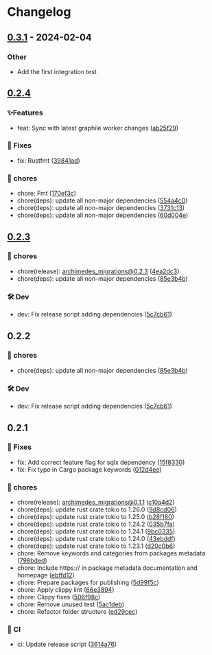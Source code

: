 # Changelog

## [0.3.1](https://github.com/leo91000/graphile_worker_rs/compare/graphile_worker_migrations-v0.3.0...graphile_worker_migrations-v0.3.1) - 2024-02-04

### Other
- Add the first integration test

## [0.2.4](https://github.com/leo91000/graphile_worker/releases/tag/archimedes_migrations@0.2.4)


### ✨Features

* feat: Sync with latest graphile worker changes ([ab25f29](https://github.com/leo91000/archimedes/commit/ab25f29))

### 🐛 Fixes

* fix: Rustfmt ([39841ad](https://github.com/leo91000/archimedes/commit/39841ad))

### 🧹 chores

* chore: Fmt ([170ef3c](https://github.com/leo91000/archimedes/commit/170ef3c))
* chore(deps): update all non-major dependencies ([554a4c0](https://github.com/leo91000/archimedes/commit/554a4c0))
* chore(deps): update all non-major dependencies ([3731c13](https://github.com/leo91000/archimedes/commit/3731c13))
* chore(deps): update all non-major dependencies ([60d004e](https://github.com/leo91000/archimedes/commit/60d004e))


## [0.2.3](https://github.com/leo91000/archimedes/releases/tag/archimedes_migrations@0.2.3)


### 🧹 chores

* chore(release): archimedes_migrations@0.2.3 ([4ea2dc3](https://github.com/leo91000/archimedes/commit/4ea2dc3))
* chore(deps): update all non-major dependencies ([85e3b4b](https://github.com/leo91000/archimedes/commit/85e3b4b))

### 🛠 Dev

* dev: Fix release script adding dependencies ([5c7cb61](https://github.com/leo91000/archimedes/commit/5c7cb61))


## 0.2.2


### 🧹 chores

* chore(deps): update all non-major dependencies ([85e3b4b](https://github.com/leo91000/archimedes/commit/85e3b4b))

### 🛠 Dev

* dev: Fix release script adding dependencies ([5c7cb61](https://github.com/leo91000/archimedes/commit/5c7cb61))

## 0.2.1


### 🐛 Fixes

* fix: Add correct feature flag for sqlx dependency ([15f8330](https://github.com/leo91000/archimedes/commit/15f8330))
* fix: Fix typo in Cargo package keywords ([012d4ee](https://github.com/leo91000/archimedes/commit/012d4ee))

### 🧹 chores

* chore(release): archimedes_migrations@0.1.1 ([c10a4d2](https://github.com/leo91000/archimedes/commit/c10a4d2))
* chore(deps): update rust crate tokio to 1.26.0 ([9d8cd06](https://github.com/leo91000/archimedes/commit/9d8cd06))
* chore(deps): update rust crate tokio to 1.25.0 ([b28f180](https://github.com/leo91000/archimedes/commit/b28f180))
* chore(deps): update rust crate tokio to 1.24.2 ([035b7fa](https://github.com/leo91000/archimedes/commit/035b7fa))
* chore(deps): update rust crate tokio to 1.24.1 ([9bc0335](https://github.com/leo91000/archimedes/commit/9bc0335))
* chore(deps): update rust crate tokio to 1.24.0 ([43ebddf](https://github.com/leo91000/archimedes/commit/43ebddf))
* chore(deps): update rust crate tokio to 1.23.1 ([d20c0b6](https://github.com/leo91000/archimedes/commit/d20c0b6))
* chore: Remove keywords and categories from packages metadata ([798bded](https://github.com/leo91000/archimedes/commit/798bded))
* chore: Include https:// in package metadata documentation and homepage ([ebffd12](https://github.com/leo91000/archimedes/commit/ebffd12))
* chore: Prepare packages for publishing ([5d99f5c](https://github.com/leo91000/archimedes/commit/5d99f5c))
* chore: Apply clippy lint ([66e3894](https://github.com/leo91000/archimedes/commit/66e3894))
* chore: Clippy fixes ([506f98c](https://github.com/leo91000/archimedes/commit/506f98c))
* chore: Remove unused test ([5ac1deb](https://github.com/leo91000/archimedes/commit/5ac1deb))
* chore: Refactor folder structure ([ed29cec](https://github.com/leo91000/archimedes/commit/ed29cec))

### 🤖 CI

* ci: Update release script ([3614a76](https://github.com/leo91000/archimedes/commit/3614a76))





